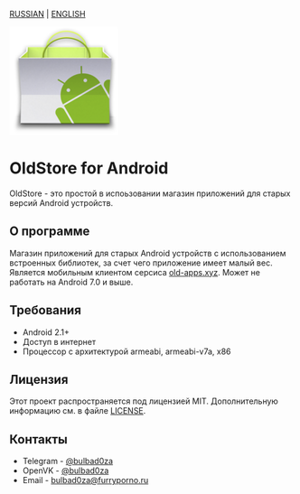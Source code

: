 [RUSSIAN](https://github.com/tmdg01/oldstore-android/blob/master/README.md) | [ENGLISH](https://github.com/tmdg01/oldstore-android/blob/master/README-EN.md)

![Logo](https://github.com/tmdg01/oldstore-android/blob/master/app/src/main/res/mipmap-xxxhdpi/ic_launcher.png)

# OldStore for Android

OldStore - это простой в испоьзовании магазин приложений для старых версий Android устройств. 

## О программе
Магазин приложений для старых Android устройств с использованием встроенных библиотек, за счет чего приложение имеет малый вес. Является мобильным клиентом серсиса [old-apps.xyz](http://old-apps.xyz). Может не работать на Android 7.0 и выше.

## Требования

- Android 2.1+
- Доступ в интернет
- Процессор с архитектурой armeabi, armeabi-v7a, x86

## Лицензия

Этот проект распространяется под лицензией MIT. Дополнительную информацию см. в файле [LICENSE](LICENSE).

## Контакты

 - Telegram - [@bulbad0za](https://t.me/bulbad0za)
 - OpenVK - [@bulbad0za](https://ovk.to/bulbad0za)
 - Email - bulbad0za@furryporno.ru
